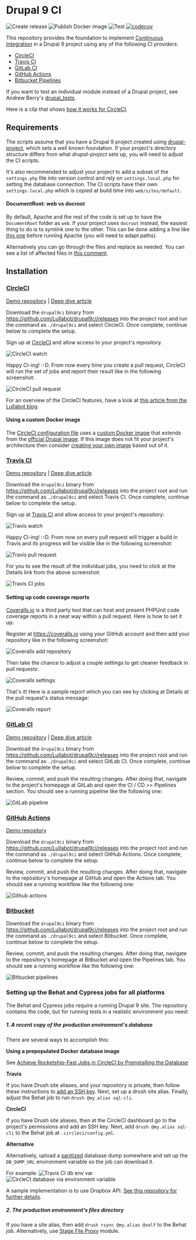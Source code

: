 # Drupal 9 CI

![Create release](https://github.com/lullabot/drupal9ci/actions/workflows/create-release/badge.svg)
![Publish Docker image](https://github.com/lullabot/drupal9ci/actions/workflows/publish-docker-image/badge.svg)
![Test](https://github.com/lullabot/drupal9ci/actions/workflows/test/badge.svg)
[![codecov](https://codecov.io/gh/Lullabot/drupal9ci/branch/master/graph/badge.svg?token=akwlXfbC0W)](https://codecov.io/gh/Lullabot/drupal9ci)

This repository provides the foundation to implement [Continuous Integration](https://en.wikipedia.org/wiki/Continuous_integration) in a Drupal 9
project using any of the following CI providers:

 * [CircleCI](#circleci)
 * [Travis CI](#travis-ci)
 * [GitLab CI](#gitlab-ci)
 * [GitHub Actions](#github-actions)
 * [Bitbucket Pipelines](#bitbucket)

If you want to test an individual module instead of a Drupal project, see Andrew Berry's
[drupal_tests](https://github.com/deviantintegral/drupal_tests).

Here is a clip that shows [how it works for CircleCI](https://www.youtube.com/watch?v=wd_5mX0x4K8).

## Requirements

The scripts assume that you have a Drupal 9 project created using [drupal-project](https://github.com/drupal-composer/drupal-project),
which sets a well known foundation. If your project's directory
structure differs from what _drupal-project_ sets up, you will need to
adjust the CI scripts.

It's also recommended to adjust your project to add a subset of the `settings.php` file into
version control and rely on `settings.local.php` for setting the database connection. The CI scripts
have their own `settings.local.php` which is copied at build time into `web/sites/default`.

#### DocumentRoot: web vs docroot

By default, Apache and the rest of the code is set up to have the `DocumentRoot` folder as `web`. If
your project uses `docroot` instead, the easiest thing to do is to symlink one to the other. This can be
done adding a line like [this one](https://github.com/Lullabot/drupal9ci/blob/master/dist/bitbucket/RoboFile.php#L187)
before running Apache (you will need to adapt paths).

Alternatively you can go through the files and replace as needed. You can see a list of affected files in
[this comment](https://github.com/Lullabot/drupal9ci/issues/74#issuecomment-884238645).

## Installation

### [CircleCI](https://circleci.com)

[Demo repository](https://github.com/juampynr/drupal8-circleci) | [Deep dive article](https://www.lullabot.com/articles/continuous-integration-drupal-8-circleci)

Download the `drupal9ci` binary from https://github.com/Lullabot/drupal9ci/releases into the project root
and run the command as `./drupal9ci` and select CircleCI. Once complete, continue below to complete the setup.

Sign up at [CircleCI](https://circleci.com/) and allow access to your project's repository.

![CircleCI watch](docs/images/circleci-watch.png)

Happy CI-ing! :-D. From now every time you create a pull request, CircleCI will run the
set of jobs and report their result like in the following screenshot:

![CircleCI pull request](docs/images/circleci-pr.png)

For an overview of the CircleCI features, have a look at
[this article from the Lullabot blog](https://www.lullabot.com/articles/continuous-integration-drupal-8-circleci).

#### Using a custom Docker image

The [CircleCI configuration file](dist/circleci/.circleci/config.yml) uses a
[custom Docker image](https://github.com/Lullabot/drupal9ci/pkgs/container/drupal9ci) that extends from
the [official Drupal image](https://hub.docker.com/_/drupal/). If this image
does not fit your project's architecture then consider [creating your own image](https://circleci.com/docs/2.0/custom-images/)
based out of it.

### [Travis CI](https://travis-ci.org)

[Demo repository](https://github.com/juampynr/drupal8-travis-ci) | [Deep dive article](https://www.lullabot.com/articles/continuous-integration-in-drupal-8-with-travis-ci)

Download the `drupal9ci` binary from https://github.com/Lullabot/drupal9ci/releases into the project root
and run the command as `./drupal9ci` and select Travis CI. Once complete, continue below to complete the setup.

Sign up at [Travis CI](https://travis-ci.com/) and allow access to your project's repository:

![Travis watch](docs/images/travis-watch.png)

Happy CI-ing! :-D. From now on every pull request will trigger a build in Travis and its
progress will be visible like in the following screenshot:

![Travis pull request](docs/images/travis-pr.png)

For you to see the result of the individual jobs, you need to click at the Details link
from the above screenshot:

![Travis CI jobs](docs/images/travis-jobs.png)

#### Setting up code coverage reports

[Coveralls.io](https://coveralls.io/) is a third party tool that can host and present
PHPUnit code coverage reports in a neat way within a pull request. Here is how to set it up:

Register at https://coveralls.io using your GitHub account and then add your repository
like in the following screenshot:

![Coveralls add repository](docs/images/coveralls-add-repo.png)

Then take the chance to adjust a couple settings to get cleaner feedback in pull
requests:

![Coveralls settings](docs/images/coveralls-settings.png)

That's it! Here is a sample report which you can see by clicking at Details
at the pull request's status message:

![Coveralls report](docs/images/coveralls-report.png)


### [GitLab CI](https://about.gitlab.com/features/gitlab-ci-cd/)

[Demo repository](https://gitlab.com/juampynr/drupal8-gitlab) | [Deep dive article](https://www.lullabot.com/articles/installer-drupal-8-and-gitlab-ci)

Download the `drupal9ci` binary from https://github.com/Lullabot/drupal9ci/releases into the project root
and run the command as `./drupal9ci` and select GitLab CI. Once complete, continue below to complete the setup.

Review, commit, and push the resulting changes. After doing that, navigate to the project's homepage
at GitLab and open the CI / CD >> Pipelines section. You should see a running pipeline like
the following one:

![GitLab pipeline](docs/images/gitlab-pipeline.png)

### [GitHub Actions](https://github.com/features/actions)

[Demo repository](https://github.com/juampynr/drupal8-github-actions)

Download the `drupal9ci` binary from https://github.com/Lullabot/drupal9ci/releases into the project root
and run the command as `./drupal9ci` and select GitHub Actions. Once complete, continue below to complete the setup.

Review, commit, and push the resulting changes. After doing that, navigate to the repository's homepage
at GitHub and open the Actions tab. You should see a running workflow like the following one:

![Github actions](docs/images/github-actions.png)


### [Bitbucket](https://support.atlassian.com/bitbucket-cloud/docs/get-started-with-bitbucket-pipelines)

Download the `drupal9ci` binary from https://github.com/Lullabot/drupal9ci/releases into the project root
and run the command as `./drupal9ci` and select Bitbucket. Once complete, continue below to complete the setup.

Review, commit, and push the resulting changes. After doing that, navigate to the repository's homepage
at Bitbucket and open the Pipelines tab. You should see a running workflow like the following one:

![Bitbucket pipelines](docs/images/bitbucket.png)

### Setting up the Behat and Cypress jobs for all platforms

The Behat and Cypress jobs require a running Drupal 9 site. The repository contains the code, but for running
tests in a realistic environment you need:

##### 1. A recent copy of the production environment's database

There are several ways to accomplish this:

**Using a prepopulated Docker database image**

See [Achieve Rocketship-Fast Jobs in CircleCI by Preinstalling the Database](https://www.lullabot.com/articles/rocket-ship-fast-jobs-circleci-preinstalling-database)

**Travis**

If you have Drush site aliases, and your repository is private, then follow these
instructions to [add an SSH key](https://docs.travis-ci.com/user/private-dependencies/#User-Key).
Next, set up a drush site alias. Finally, adjust the Behat job to run `drush @my.alias sql-cli`.

**CircleCI**

If you have Drush site aliases, then at the CircleCI dashboard go to the project's permissions
and add an SSH key. Next, add `drush @my.alias sql-cli` to the Behat job at `.circleci/config.yml`.

**Alternative**

Alternatively, upload a [sanitized](https://drushcommands.com/drush-8x/sql/sql-sanitize/) database
dump somewhere and set up the `DB_DUMP_URL` environment variable so the job can download it.

For example:
![Travis CI db env var](docs/images/travisci-db-var.png)
![CircleCI database via environment variable](docs/images/circleci-db-env.png)

A sample implementation is to use Dropbox API. [See this repository for further details](https://github.com/juampynr/dropbox-api).

##### 2. The production environment's files directory

If you have a site alias, then add `drush rsync @my.alias @self` to the Behat job. Alternatively,
use [Stage File Proxy](https://www.drupal.org/project/stage_file_proxy) module.
